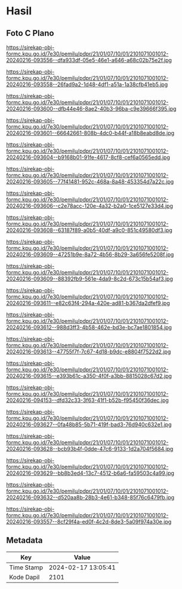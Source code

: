 # Hasil

## Foto C Plano

https://sirekap-obj-formc.kpu.go.id/7e30/pemilu/pdpr/21/01/07/10/01/2101071001012-20240216-093556--dfa933df-05e5-46e1-a646-a68c02b75e2f.jpg

https://sirekap-obj-formc.kpu.go.id/7e30/pemilu/pdpr/21/01/07/10/01/2101071001012-20240216-093558--26fad9a2-1d48-4df1-a51a-1a38cfb41eb5.jpg

https://sirekap-obj-formc.kpu.go.id/7e30/pemilu/pdpr/21/01/07/10/01/2101071001012-20240216-093600--dfb44e46-8ae2-40b3-96ba-c9e39666f395.jpg

https://sirekap-obj-formc.kpu.go.id/7e30/pemilu/pdpr/21/01/07/10/01/2101071001012-20240216-093601--66642661-808b-4dc0-b44f-a18b8eabd8de.jpg

https://sirekap-obj-formc.kpu.go.id/7e30/pemilu/pdpr/21/01/07/10/01/2101071001012-20240216-093604--b9168b01-91fe-4617-8cf8-cef6a0565edd.jpg

https://sirekap-obj-formc.kpu.go.id/7e30/pemilu/pdpr/21/01/07/10/01/2101071001012-20240216-093605--77f41481-952c-468a-8a48-453354d7a22c.jpg

https://sirekap-obj-formc.kpu.go.id/7e30/pemilu/pdpr/21/01/07/10/01/2101071001012-20240216-093606--c2e78acc-120e-4a32-b2a0-1ce5127e33d4.jpg

https://sirekap-obj-formc.kpu.go.id/7e30/pemilu/pdpr/21/01/07/10/01/2101071001012-20240216-093608--63187f89-a0b5-40df-a9c0-851c49580df3.jpg

https://sirekap-obj-formc.kpu.go.id/7e30/pemilu/pdpr/21/01/07/10/01/2101071001012-20240216-093609--47251b9e-8a72-4b56-8b29-3a656fe5208f.jpg

https://sirekap-obj-formc.kpu.go.id/7e30/pemilu/pdpr/21/01/07/10/01/2101071001012-20240216-093609--88392fb9-561e-4da9-8c2d-673c15b54af3.jpg

https://sirekap-obj-formc.kpu.go.id/7e30/pemilu/pdpr/21/01/07/10/01/2101071001012-20240216-093611--e82c63f4-294a-420e-ad81-b367da2dfef9.jpg

https://sirekap-obj-formc.kpu.go.id/7e30/pemilu/pdpr/21/01/07/10/01/2101071001012-20240216-093612--988d3ff3-4b58-462e-bd3e-bc7ae1801854.jpg

https://sirekap-obj-formc.kpu.go.id/7e30/pemilu/pdpr/21/01/07/10/01/2101071001012-20240216-093613--47755f7f-7c67-4d18-b9dc-e8804f7522d2.jpg

https://sirekap-obj-formc.kpu.go.id/7e30/pemilu/pdpr/21/01/07/10/01/2101071001012-20240216-093615--e393b61c-a350-4f0f-a3bb-8815028c67d2.jpg

https://sirekap-obj-formc.kpu.go.id/7e30/pemilu/pdpr/21/01/07/10/01/2101071001012-20240216-094153--dfd32c33-3f63-41f1-b52b-f95450f36dec.jpg

https://sirekap-obj-formc.kpu.go.id/7e30/pemilu/pdpr/21/01/07/10/01/2101071001012-20240216-093627--0fa48b85-5b71-419f-bad3-76d940c632e1.jpg

https://sirekap-obj-formc.kpu.go.id/7e30/pemilu/pdpr/21/01/07/10/01/2101071001012-20240216-093628--bcb93b4f-0dde-47c6-9133-1d2a704f5684.jpg

https://sirekap-obj-formc.kpu.go.id/7e30/pemilu/pdpr/21/01/07/10/01/2101071001012-20240216-093629--bb8b3ed4-13c7-4512-b6a6-fa59503c4a99.jpg

https://sirekap-obj-formc.kpu.go.id/7e30/pemilu/pdpr/21/01/07/10/01/2101071001012-20240216-093632--d520aa8b-28b3-4e61-b348-85f76c6479fb.jpg

https://sirekap-obj-formc.kpu.go.id/7e30/pemilu/pdpr/21/01/07/10/01/2101071001012-20240216-093557--8cf29f4a-ed0f-4c2d-8de3-5a09f974a30e.jpg


## Metadata

| Key        | Value               |
| ---------- | ------------------- |
| Time Stamp | 2024-02-17 13:05:41 |
| Kode Dapil | 2101                |



